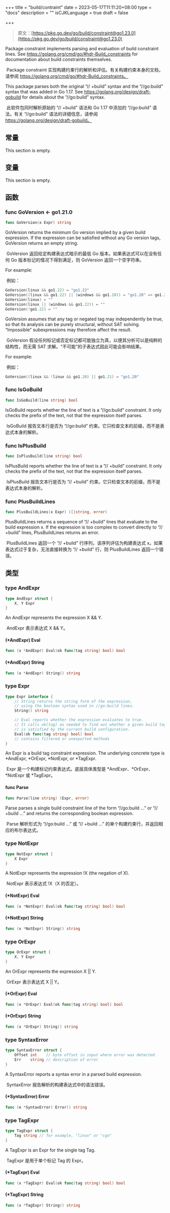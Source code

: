 +++
title = "build/contraint"
date = 2023-05-17T11:11:20+08:00
type = "docs"
description = ""
isCJKLanguage = true
draft = false

+++

> 原文：[https://pkg.go.dev/go/build/constraint@go1.23.0](https://pkg.go.dev/go/build/constraint@go1.23.0)

Package constraint implements parsing and evaluation of build constraint lines. See https://golang.org/cmd/go/#hdr-Build_constraints for documentation about build constraints themselves.

​	Package constraint 实现构建约束行的解析和评估。有关构建约束本身的文档，请参阅 https://golang.org/cmd/go/#hdr-Build_constraints。

This package parses both the original “// +build” syntax and the “//go:build” syntax that was added in Go 1.17. See https://golang.org/design/draft-gobuild for details about the “//go:build” syntax.

​	此软件包同时解析原始的 “// +build” 语法和 Go 1.17 中添加的 “//go:build” 语法。有关 “//go:build” 语法的详细信息，请参阅 https://golang.org/design/draft-gobuild。



## 常量 

This section is empty.

## 变量

This section is empty.

## 函数

### func GoVersion <- go1.21.0

```go
func GoVersion(x Expr) string
```

GoVersion returns the minimum Go version implied by a given build expression. If the expression can be satisfied without any Go version tags, GoVersion returns an empty string.

​	GoVersion 返回给定构建表达式暗示的最低 Go 版本。如果表达式可以在没有任何 Go 版本标记的情况下得到满足，则 GoVersion 返回一个空字符串。

For example:

​	例如：

```go
GoVersion(linux && go1.22) = "go1.22"
GoVersion((linux && go1.22) || (windows && go1.20)) = "go1.20" => go1.20
GoVersion(linux) = ""
GoVersion(linux || (windows && go1.22)) = ""
GoVersion(!go1.22) = ""
```

GoVersion assumes that any tag or negated tag may independently be true, so that its analysis can be purely structural, without SAT solving. “Impossible” subexpressions may therefore affect the result.

​	GoVersion 假设任何标记或否定标记都可能独立为真，以便其分析可以是纯粹的结构性，而无需 SAT 求解。“不可能”的子表达式因此可能会影响结果。

For example:

​	例如：

```go
GoVersion((linux && !linux && go1.20) || go1.21) = "go1.20"
```

### func IsGoBuild

```go
func IsGoBuild(line string) bool
```

IsGoBuild reports whether the line of text is a “//go:build” constraint. It only checks the prefix of the text, not that the expression itself parses.

​	IsGoBuild 报告文本行是否为 “//go:build” 约束。它只检查文本的前缀，而不是表达式本身的解析。

### func IsPlusBuild

```go
func IsPlusBuild(line string) bool
```

IsPlusBuild reports whether the line of text is a “// +build” constraint. It only checks the prefix of the text, not that the expression itself parses.

​	IsPlusBuild 报告文本行是否为 “// +build” 约束。它只检查文本的前缀，而不是表达式本身的解析。

### func PlusBuildLines

```go
func PlusBuildLines(x Expr) ([]string, error)
```

PlusBuildLines returns a sequence of “// +build” lines that evaluate to the build expression x. If the expression is too complex to convert directly to “// +build” lines, PlusBuildLines returns an error.

​	PlusBuildLines 返回一个 “// +build” 行序列，该序列评估为构建表达式 x。如果表达式过于复杂，无法直接转换为 “// +build” 行，则 PlusBuildLines 返回一个错误。

## 类型

### type AndExpr

```go
type AndExpr struct {
	X, Y Expr
}
```

An AndExpr represents the expression X && Y.

​	AndExpr 表示表达式 X && Y。

#### (*AndExpr) Eval

```go
func (x *AndExpr) Eval(ok func(tag string) bool) bool
```

#### (*AndExpr) String

```go
func (x *AndExpr) String() string
```

### type Expr

```go
type Expr interface {
	// String returns the string form of the expression,
	// using the boolean syntax used in //go:build lines.
	String() string

	// Eval reports whether the expression evaluates to true.
	// It calls ok(tag) as needed to find out whether a given build tag
	// is satisfied by the current build configuration.
	Eval(ok func(tag string) bool) bool
	// contains filtered or unexported methods
}
```

An Expr is a build tag constraint expression. The underlying concrete type is *AndExpr, *OrExpr, *NotExpr, or *TagExpr.

​	Expr 是一个构建标记约束表达式。底层具体类型是 *AndExpr、*OrExpr、*NotExpr 或 *TagExpr。

#### func Parse

```go
func Parse(line string) (Expr, error)
```

Parse parses a single build constraint line of the form “//go:build …” or “// +build …” and returns the corresponding boolean expression.

​	Parse 解析形式为 “//go:build …” 或 “// +build …” 的单个构建约束行，并返回相应的布尔表达式。

### type NotExpr

```go
type NotExpr struct {
	X Expr
}
```

A NotExpr represents the expression !X (the negation of X).

​	NotExpr 表示表达式 !X（X 的否定）。

#### (*NotExpr) Eval

```go
func (x *NotExpr) Eval(ok func(tag string) bool) bool
```

#### (*NotExpr) String

```go
func (x *NotExpr) String() string
```

### type OrExpr

```go
type OrExpr struct {
	X, Y Expr
}
```

An OrExpr represents the expression X || Y.

​	OrExpr 表示表达式 X || Y。

#### (*OrExpr) Eval

```go
func (x *OrExpr) Eval(ok func(tag string) bool) bool
```

#### (*OrExpr) String

```go
func (x *OrExpr) String() string
```

### type SyntaxError

```go
type SyntaxError struct {
	Offset int    // byte offset in input where error was detected
	Err    string // description of error
}
```

A SyntaxError reports a syntax error in a parsed build expression.

​	SyntaxError 报告解析的构建表达式中的语法错误。

#### (*SyntaxError) Error

```go
func (e *SyntaxError) Error() string
```

### type TagExpr

```go
type TagExpr struct {
	Tag string // for example, "linux" or "cgo"
}
```

A TagExpr is an Expr for the single tag Tag.

​	TagExpr 是用于单个标记 Tag 的 Expr。

#### (*TagExpr) Eval 

``` go 
func (x *TagExpr) Eval(ok func(tag string) bool) bool
```

#### (*TagExpr) String 

``` go 
func (x *TagExpr) String() string
```